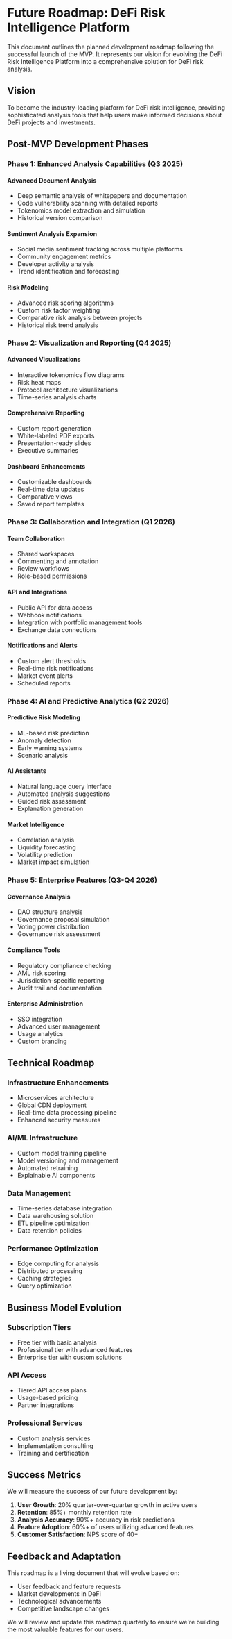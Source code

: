 # Future Roadmap: DeFi Risk Intelligence Platform

This document outlines the planned development roadmap following the successful launch of the MVP. It represents our vision for evolving the DeFi Risk Intelligence Platform into a comprehensive solution for DeFi risk analysis.

## Vision

To become the industry-leading platform for DeFi risk intelligence, providing sophisticated analysis tools that help users make informed decisions about DeFi projects and investments.

## Post-MVP Development Phases

### Phase 1: Enhanced Analysis Capabilities (Q3 2025)

#### Advanced Document Analysis
- Deep semantic analysis of whitepapers and documentation
- Code vulnerability scanning with detailed reports
- Tokenomics model extraction and simulation
- Historical version comparison

#### Sentiment Analysis Expansion
- Social media sentiment tracking across multiple platforms
- Community engagement metrics
- Developer activity analysis
- Trend identification and forecasting

#### Risk Modeling
- Advanced risk scoring algorithms
- Custom risk factor weighting
- Comparative risk analysis between projects
- Historical risk trend analysis

### Phase 2: Visualization and Reporting (Q4 2025)

#### Advanced Visualizations
- Interactive tokenomics flow diagrams
- Risk heat maps
- Protocol architecture visualizations
- Time-series analysis charts

#### Comprehensive Reporting
- Custom report generation
- White-labeled PDF exports
- Presentation-ready slides
- Executive summaries

#### Dashboard Enhancements
- Customizable dashboards
- Real-time data updates
- Comparative views
- Saved report templates

### Phase 3: Collaboration and Integration (Q1 2026)

#### Team Collaboration
- Shared workspaces
- Commenting and annotation
- Review workflows
- Role-based permissions

#### API and Integrations
- Public API for data access
- Webhook notifications
- Integration with portfolio management tools
- Exchange data connections

#### Notifications and Alerts
- Custom alert thresholds
- Real-time risk notifications
- Market event alerts
- Scheduled reports

### Phase 4: AI and Predictive Analytics (Q2 2026)

#### Predictive Risk Modeling
- ML-based risk prediction
- Anomaly detection
- Early warning systems
- Scenario analysis

#### AI Assistants
- Natural language query interface
- Automated analysis suggestions
- Guided risk assessment
- Explanation generation

#### Market Intelligence
- Correlation analysis
- Liquidity forecasting
- Volatility prediction
- Market impact simulation

### Phase 5: Enterprise Features (Q3-Q4 2026)

#### Governance Analysis
- DAO structure analysis
- Governance proposal simulation
- Voting power distribution
- Governance risk assessment

#### Compliance Tools
- Regulatory compliance checking
- AML risk scoring
- Jurisdiction-specific reporting
- Audit trail and documentation

#### Enterprise Administration
- SSO integration
- Advanced user management
- Usage analytics
- Custom branding

## Technical Roadmap

### Infrastructure Enhancements
- Microservices architecture
- Global CDN deployment
- Real-time data processing pipeline
- Enhanced security measures

### AI/ML Infrastructure
- Custom model training pipeline
- Model versioning and management
- Automated retraining
- Explainable AI components

### Data Management
- Time-series database integration
- Data warehousing solution
- ETL pipeline optimization
- Data retention policies

### Performance Optimization
- Edge computing for analysis
- Distributed processing
- Caching strategies
- Query optimization

## Business Model Evolution

### Subscription Tiers
- Free tier with basic analysis
- Professional tier with advanced features
- Enterprise tier with custom solutions

### API Access
- Tiered API access plans
- Usage-based pricing
- Partner integrations

### Professional Services
- Custom analysis services
- Implementation consulting
- Training and certification

## Success Metrics

We will measure the success of our future development by:

1. **User Growth**: 20% quarter-over-quarter growth in active users
2. **Retention**: 85%+ monthly retention rate
3. **Analysis Accuracy**: 90%+ accuracy in risk predictions
4. **Feature Adoption**: 60%+ of users utilizing advanced features
5. **Customer Satisfaction**: NPS score of 40+

## Feedback and Adaptation

This roadmap is a living document that will evolve based on:

- User feedback and feature requests
- Market developments in DeFi
- Technological advancements
- Competitive landscape changes

We will review and update this roadmap quarterly to ensure we're building the most valuable features for our users.